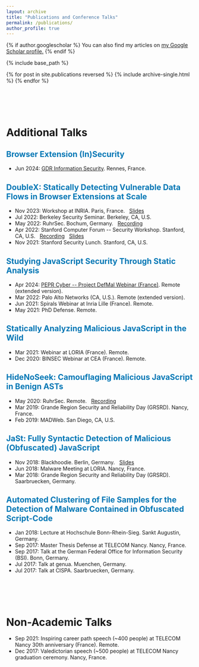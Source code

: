 ```yaml
---
layout: archive
title: "Publications and Conference Talks"
permalink: /publications/
author_profile: true
---
```


{% if author.googlescholar %}
  You can also find my articles on <u><a href="https://scholar.google.com/citations?hl=en&user=NuD8rUoAAAAJ">my Google Scholar profile</a>.</u>
{% endif %}

{% include base_path %}

{% for post in site.publications reversed %}
  {% include archive-single.html %}
{% endfor %}



<style>
  .bottom-one {margin-bottom: 1cm;}
  .bottom-two {margin-bottom: 3cm;}
</style>

<p class="bottom-two">
<h1 class="page__title">Additional Talks</h1>
</p>


## <span style="color:rgb(0, 119, 181)"> Browser Extension (In)Security  </span>
* Jun 2024: [GDR Information Security](https://gdr-secu-jn2024.sciencesconf.org). Rennes, France.


## <span style="color:rgb(0, 119, 181)"> DoubleX: Statically Detecting Vulnerable Data Flows in Browser Extensions at Scale  </span>
* Nov 2023: Workshop at INRIA. Paris, France. &nbsp; [Slides](https://aurore54f.github.io/papers/fass2023doublexinria.talk.pdf)
* Jul 2022: Berkeley Security Seminar. Berkeley, CA, U.S.
* May 2022: RuhrSec. Bochum, Germany. &nbsp; [Recording](https://www.youtube.com/watch?v=4rDbayVRuu8)
* Apr 2022: Stanford Computer Forum -- Security Workshop. Stanford, CA, U.S. &nbsp; [Recording](https://www.youtube.com/watch?v=gJcYjpYMDxE&list=PLqYw1C4YGfr3uC5jPER2dXiYEF2P_dG-5&index=8) &nbsp; [Slides](https://aurore54f.github.io/papers/fass2022doublexstanford.talk.pdf)
* Nov 2021: Stanford Security Lunch. Stanford, CA, U.S.


## <span style="color:rgb(0, 119, 181)"> Studying JavaScript Security Through Static Analysis </span>

* Apr 2024: [PEPR Cyber -- Project DefMal Webinar (France)](https://www.loria.fr/event/studying-javascript-security-through-static-analysis-detection-of-malicious-and-vulnerable-code-defmal-webinar-with-aurore-fass/). Remote (extended version).
* Mar 2022: Palo Alto Networks (CA, U.S.). Remote (extended version).
* Jun 2021: Spirals Webinar at Inria Lille (France). Remote.
* May 2021: PhD Defense. Remote.


## <span style="color:rgb(0, 119, 181)"> Statically Analyzing Malicious JavaScript in the Wild </span>

* Mar 2021: Webinar at LORIA (France). Remote.
* Dec 2020: BINSEC Webinar at CEA (France). Remote.


## <span style="color:rgb(0, 119, 181)"> HideNoSeek: Camouflaging Malicious JavaScript in Benign ASTs </span>

* May 2020: RuhrSec. Remote. &nbsp; [Recording](https://www.youtube.com/watch?v=hhyXRRdjbls)
* Mar 2019: Grande Region Security and Reliability Day (GRSRD). Nancy, France.
* Feb 2019: MADWeb. San Diego, CA, U.S.


## <span style="color:rgb(0, 119, 181)"> JaSt: Fully Syntactic Detection of Malicious (Obfuscated) JavaScript </span>

* Nov 2018: Blackhoodie. Berlin, Germany. &nbsp; [Slides](https://blackhoodie.re/assets/archive/JaSt_blackhoodie.pdf)
* Jun 2018: Malware Meeting at LORIA. Nancy, France.
* Mar 2018: Grande Region Security and Reliability Day (GRSRD). Saarbruecken, Germany.


## <span style="color:rgb(0, 119, 181)"> Automated Clustering of File Samples for the Detection of Malware Contained in Obfuscated Script-Code </span>

* Jan 2018: Lecture at Hochschule Bonn-Rhein-Sieg. Sankt Augustin, Germany.
* Sep 2017: Master Thesis Defense at TELECOM Nancy. Nancy, France.
* Sep 2017: Talk at the German Federal Office for Information Security (BSI). Bonn, Germany.
* Jul 2017: Talk at genua. Muenchen, Germany.
* Jul 2017: Talk at CISPA. Saarbruecken, Germany.



<style>
  .bottom-one {margin-bottom: 1cm;}
  .bottom-two {margin-bottom: 3cm;}
</style>

<p class="bottom-two">
<h1 class="page__title">Non-Academic Talks</h1>
</p>

* Sep 2021: Inspiring career path speech (~400 people) at TELECOM Nancy 30th anniversary (France). Remote.
* Dec 2017: Valedictorian speech (~500 people) at TELECOM Nancy graduation ceremony. Nancy, France.

